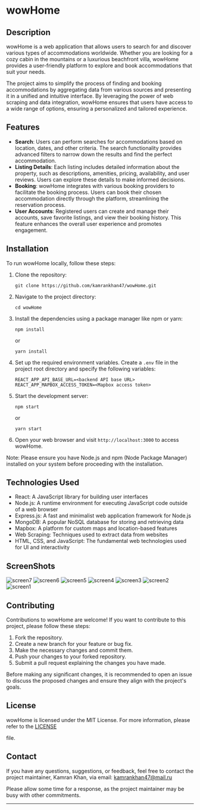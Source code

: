 
# wowHome

## Description
wowHome is a web application that allows users to search for and discover various types of accommodations worldwide. Whether you are looking for a cozy cabin in the mountains or a luxurious beachfront villa, wowHome provides a user-friendly platform to explore and book accommodations that suit your needs.

The project aims to simplify the process of finding and booking accommodations by aggregating data from various sources and presenting it in a unified and intuitive interface. By leveraging the power of web scraping and data integration, wowHome ensures that users have access to a wide range of options, ensuring a personalized and tailored experience.

## Features
- **Search**: Users can perform searches for accommodations based on location, dates, and other criteria. The search functionality provides advanced filters to narrow down the results and find the perfect accommodation.
- **Listing Details**: Each listing includes detailed information about the property, such as descriptions, amenities, pricing, availability, and user reviews. Users can explore these details to make informed decisions.
- **Booking**: wowHome integrates with various booking providers to facilitate the booking process. Users can book their chosen accommodation directly through the platform, streamlining the reservation process.
- **User Accounts**: Registered users can create and manage their accounts, save favorite listings, and view their booking history. This feature enhances the overall user experience and promotes engagement.

## Installation
To run wowHome locally, follow these steps:

1. Clone the repository:
   ```
   git clone https://github.com/kamrankhan47/wowHome.git
   ```
2. Navigate to the project directory:
   ```
   cd wowHome
   ```
3. Install the dependencies using a package manager like npm or yarn:
   ```
   npm install
   ```
   or
   ```
   yarn install
   ```
4. Set up the required environment variables. Create a `.env` file in the project root directory and specify the following variables:
   ```
   REACT_APP_API_BASE_URL=<backend API base URL>
   REACT_APP_MAPBOX_ACCESS_TOKEN=<Mapbox access token>
   ```

5. Start the development server:
   ```
   npm start
   ```
   or
   ```
   yarn start
   ```

6. Open your web browser and visit `http://localhost:3000` to access wowHome.

Note: Please ensure you have Node.js and npm (Node Package Manager) installed on your system before proceeding with the installation.

## Technologies Used
- React: A JavaScript library for building user interfaces
- Node.js: A runtime environment for executing JavaScript code outside of a web browser
- Express.js: A fast and minimalist web application framework for Node.js
- MongoDB: A popular NoSQL database for storing and retrieving data
- Mapbox: A platform for custom maps and location-based features
- Web Scraping: Techniques used to extract data from websites
- HTML, CSS, and JavaScript: The fundamental web technologies used for UI and interactivity


## ScreenShots
![screen7](https://github.com/kamrankhan47/wowHome/assets/93709853/358b949c-fa04-4e72-9bb7-c142d6d866eb)
![screen6](https://github.com/kamrankhan47/wowHome/assets/93709853/ce1a3d69-04c8-4031-b8eb-66a7a65b92d6)
![screen5](https://github.com/kamrankhan47/wowHome/assets/93709853/7b240f02-b86f-4d39-a245-cefdbff31252)
![screen4](https://github.com/kamrankhan47/wowHome/assets/93709853/260cf4b3-025f-4fbc-a4aa-48827bbf26bf)
![screen3](https://github.com/kamrankhan47/wowHome/assets/93709853/db3944bc-25d1-4fca-8c91-446e9c1338a0)
![screen2](https://github.com/kamrankhan47/wowHome/assets/93709853/249dc10a-094f-4446-9dbe-57c63a471092)
![screen1](https://github.com/kamrankhan47/wowHome/assets/93709853/1f8cccb6-901c-4925-a7b7-97aedb8e1aab)


## Contributing
Contributions to wowHome are welcome! If you want to contribute to this project, please follow these steps:

1. Fork the repository.
2. Create a new branch for your feature or bug fix.
3. Make the necessary changes and commit them.
4. Push your changes to your forked repository.
5. Submit a pull request explaining the changes you have made.

Before making any significant changes, it is recommended to open an issue to discuss the proposed changes and ensure they align with the project's goals.

## License
wowHome is licensed under the MIT License. For more information, please refer to the [LICENSE](LICENSE)

 file.

## Contact
If you have any questions, suggestions, or feedback, feel free to contact the project maintainer, Kamran Khan, via email: kamrankhan47@mail.ru

Please allow some time for a response, as the project maintainer may be busy with other commitments.

---
